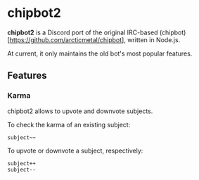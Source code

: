 # chipbot2

**chipbot2** is a Discord port of the original IRC-based (chipbot)[https://github.com/arcticmetal/chipbot], written in Node.js.

At current, it only maintains the old bot's most popular features.

## Features

### Karma

chipbot2 allows to upvote and downvote subjects.

To check the karma of an existing subject:

```
subject~~
```

To upvote or downvote a subject, respectively:

```
subject++
subject--
```
